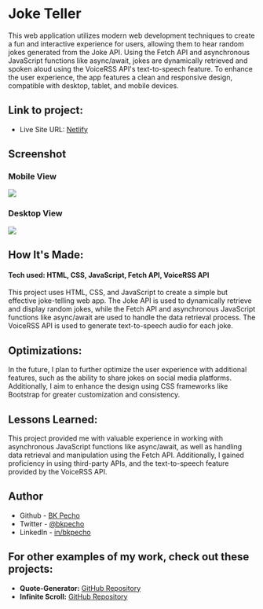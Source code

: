 # Joke Teller
This web application utilizes modern web development techniques to create a fun and interactive experience for users, allowing them to hear random jokes generated from the Joke API. Using the Fetch API and asynchronous JavaScript functions like async/await, jokes are dynamically retrieved and spoken aloud using the VoiceRSS API's text-to-speech feature. To enhance the user experience, the app features a clean and responsive design, compatible with desktop, tablet, and mobile devices.

## Link to project:
- Live Site URL: [Netlify](https://bk-joke-teller.netlify.app/)

<!-- Screenshot of the joke teller -->

## Screenshot

### Mobile View

![](/src/images/desktop-view.png)

### Desktop View

![](/src/images/desktop-view.png)

## How It's Made:

#### Tech used: HTML, CSS, JavaScript, Fetch API, VoiceRSS API

This project uses HTML, CSS, and JavaScript to create a simple but effective joke-telling web app. The Joke API is used to dynamically retrieve and display random jokes, while the Fetch API and asynchronous JavaScript functions like async/await are used to handle the data retrieval process. The VoiceRSS API is used to generate text-to-speech audio for each joke.

## Optimizations:

In the future, I plan to further optimize the user experience with additional features, such as the ability to share jokes on social media platforms. Additionally, I aim to enhance the design using CSS frameworks like Bootstrap for greater customization and consistency.

## Lessons Learned:

This project provided me with valuable experience in working with asynchronous JavaScript functions like async/await, as well as handling data retrieval and manipulation using the Fetch API. Additionally, I gained proficiency in using third-party APIs, and the text-to-speech feature provided by the VoiceRSS API.

## Author
- Github - [BK Pecho](https://www.github.com/bkpecho)
- Twitter - [@bkpecho](https://www.twitter.com/bkpecho)
- LinkedIn - [in/bkpecho](https://www.linkedin.com/in/bkpecho/)

## For other examples of my work, check out these projects:
- **Quote-Generator:** [GitHub Repository](https://github.com/bkpecho/quote-generator)
- **Infinite Scroll:** [GitHub Repository](https://github.com/bkpecho/infinite-scroll)
